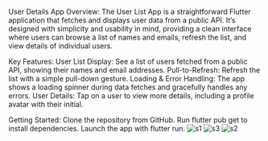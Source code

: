 User Details App
Overview:
The User List App is a straightforward Flutter application that fetches and displays user data from a public API. It’s designed with simplicity and usability in mind, providing a clean interface where users can browse a list of names and emails, refresh the list, and view details of individual users.

Key Features:
User List Display: See a list of users fetched from a public API, showing their names and email addresses.
Pull-to-Refresh: Refresh the list with a simple pull-down gesture.
Loading & Error Handling: The app shows a loading spinner during data fetches and gracefully handles any errors.
User Details: Tap on a user to view more details, including a profile avatar with their initial.

Getting Started:
Clone the repository from GitHub.
Run flutter pub get to install dependencies.
Launch the app with flutter run.
![s1](https://github.com/user-attachments/assets/a4351604-929d-4202-9e16-f982e1afc800)
![s3](https://github.com/user-attachments/assets/150e0daa-0ae1-4ac5-97e9-6992acf387bf)
![s2](https://github.com/user-attachments/assets/c3de6f2e-5a46-4950-b363-8ccec4581a22)


